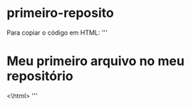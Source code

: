 # primeiro-reposito

Para copiar o código em HTML:
'''
<html>
        <h1> Meu primeiro arquivo no meu repositório</h1>
<\html>
'''
        
